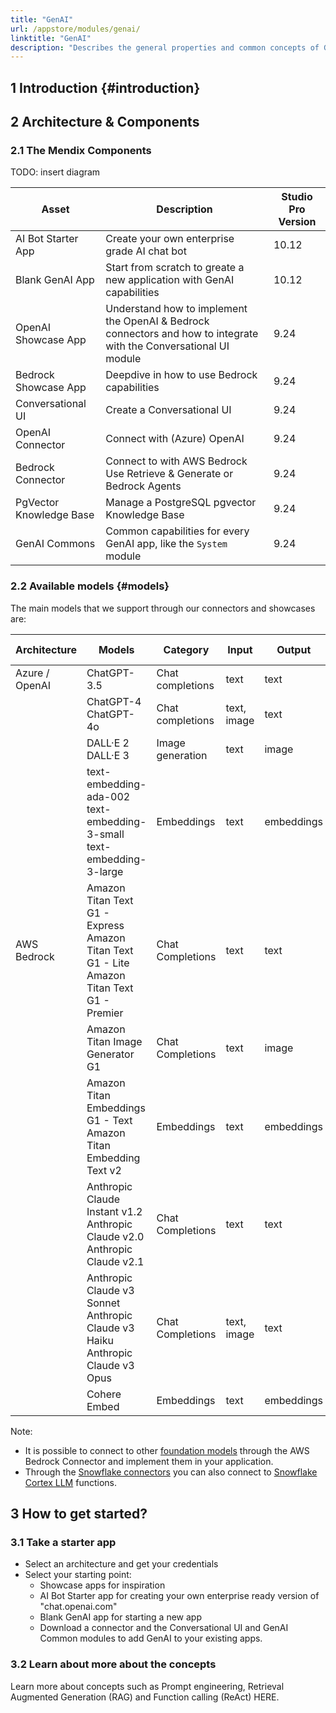 ```yaml
---
title: "GenAI"
url: /appstore/modules/genai/
linktitle: "GenAI"
description: "Describes the general properties and common concepts of Generative AI in the context of developing Mendix applications and illustrates the preferred way of leveraging platform-supported connectors in applications following the GenAI Commons patterns."
---
```


## 1 Introduction {#introduction}

## 2 Architecture & Components

### 2.1 The Mendix Components

TODO: insert diagram

| Asset | Description | Studio Pro Version |
|----------------------|------------------------------------|----------------|
| AI Bot Starter App | Create your own enterprise grade AI chat bot | 10.12 |
| Blank GenAI App | Start from scratch to greate a new application with GenAI capabilities | 10.12 |
| OpenAI Showcase App | Understand how to implement the OpenAI & Bedrock connectors and how to integrate with the Conversational UI module  | 9.24 |
| Bedrock Showcase App | Deepdive in how to use Bedrock capabilities | 9.24 |
| Conversational UI | Create a Conversational UI | 9.24 |
| OpenAI Connector | Connect with (Azure) OpenAI | 9.24 |
| Bedrock Connector | Connect to with AWS Bedrock<br />Use Retrieve & Generate or Bedrock Agents | 9.24 |
| PgVector Knowledge Base | Manage a PostgreSQL pgvector Knowledge Base | 9.24 |
| GenAI Commons | Common capabilities for every GenAI app, like the `System` module | 9.24 |

### 2.2 Available models {#models}

The main models that we support through our connectors and showcases are:

| Architecture | Models | Category | Input | Output | Additional capabilities |
|--------------|---------------------|---------------------|-------------------|-----------|-------------------------|
| Azure / OpenAI | ChatGPT-3.5 | Chat completions | text | text | Function calling |
| | ChatGPT-4<br />ChatGPT-4o | Chat completions | text, image | text | Function calling |
| | DALL·E 2<br />DALL·E 3 | Image generation | text | image | |
| | text-embedding-ada-002<br />text-embedding-3-small<br />text-embedding-3-large	 | Embeddings | text | embeddings| |
| AWS Bedrock | Amazon Titan Text G1 - Express <br /> Amazon Titan Text G1 - Lite <br /> Amazon Titan Text G1 - Premier | Chat Completions | text | text | |
| | Amazon Titan Image Generator G1 | Chat Completions | text | image | |
| | Amazon Titan Embeddings G1 - Text <br /> Amazon Titan Embedding Text v2 | Embeddings | text | embeddings| |
| | Anthropic Claude Instant v1.2 <br /> Anthropic Claude v2.0 <br /> Anthropic Claude v2.1| Chat Completions | text | text |  |
| | Anthropic Claude v3 Sonnet <br /> Anthropic Claude v3 Haiku  <br /> Anthropic Claude v3 Opus | Chat Completions | text, image | text | Function calling |
| | Cohere Embed | Embeddings | text | embeddings| |

<!-- TODO include or exclude embeddings. -->

Note:
* It is possible to connect to other [foundation models](https://docs.aws.amazon.com/bedrock/latest/userguide/models-features.html) through the AWS Bedrock Connector and implement them in your application.
* Through the [Snowflake connectors](/appstore/snowflake-modules/) you can also connect to [Snowflake Cortex LLM](https://docs.snowflake.com/en/sql-reference/functions/complete-snowflake-cortex) functions.


## 3 How to get started?

### 3.1 Take a starter app

* Select an architecture and get your credentials
* Select your starting point: 
    * Showcase apps for inspiration
    * AI Bot Starter app for creating your own enterprise ready version of "chat.openai.com"
    * Blank GenAI app for starting a new app
    * Download a connector and the Conversational UI and GenAI Common modules to add GenAI to your existing apps.


### 3.2 Learn about more about the concepts

Learn more about concepts such as Prompt engineering, Retrieval Augmented Generation (RAG) and Function calling (ReAct) HERE.
